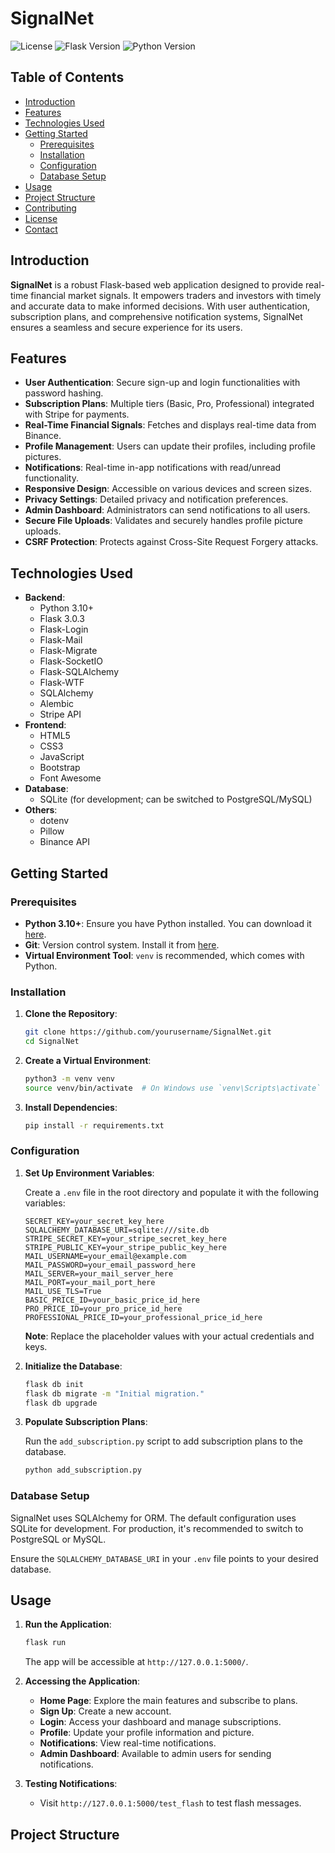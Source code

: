 # SignalNet

![License](https://img.shields.io/badge/license-MIT-blue.svg)
![Flask Version](https://img.shields.io/badge/Flask-3.0.3-green.svg)
![Python Version](https://img.shields.io/badge/Python-3.10+-blue.svg)

## Table of Contents

- [Introduction](#introduction)
- [Features](#features)
- [Technologies Used](#technologies-used)
- [Getting Started](#getting-started)
  - [Prerequisites](#prerequisites)
  - [Installation](#installation)
  - [Configuration](#configuration)
  - [Database Setup](#database-setup)
- [Usage](#usage)
- [Project Structure](#project-structure)
- [Contributing](#contributing)
- [License](#license)
- [Contact](#contact)

## Introduction

**SignalNet** is a robust Flask-based web application designed to provide real-time financial market signals. It empowers traders and investors with timely and accurate data to make informed decisions. With user authentication, subscription plans, and comprehensive notification systems, SignalNet ensures a seamless and secure experience for its users.

## Features

- **User Authentication**: Secure sign-up and login functionalities with password hashing.
- **Subscription Plans**: Multiple tiers (Basic, Pro, Professional) integrated with Stripe for payments.
- **Real-Time Financial Signals**: Fetches and displays real-time data from Binance.
- **Profile Management**: Users can update their profiles, including profile pictures.
- **Notifications**: Real-time in-app notifications with read/unread functionality.
- **Responsive Design**: Accessible on various devices and screen sizes.
- **Privacy Settings**: Detailed privacy and notification preferences.
- **Admin Dashboard**: Administrators can send notifications to all users.
- **Secure File Uploads**: Validates and securely handles profile picture uploads.
- **CSRF Protection**: Protects against Cross-Site Request Forgery attacks.

## Technologies Used

- **Backend**:
  - Python 3.10+
  - Flask 3.0.3
  - Flask-Login
  - Flask-Mail
  - Flask-Migrate
  - Flask-SocketIO
  - Flask-SQLAlchemy
  - Flask-WTF
  - SQLAlchemy
  - Alembic
  - Stripe API
- **Frontend**:
  - HTML5
  - CSS3
  - JavaScript
  - Bootstrap
  - Font Awesome
- **Database**:
  - SQLite (for development; can be switched to PostgreSQL/MySQL)
- **Others**:
  - dotenv
  - Pillow
  - Binance API

## Getting Started

### Prerequisites

- **Python 3.10+**: Ensure you have Python installed. You can download it [here](https://www.python.org/downloads/).
- **Git**: Version control system. Install it from [here](https://git-scm.com/downloads).
- **Virtual Environment Tool**: `venv` is recommended, which comes with Python.

### Installation

1. **Clone the Repository**:
    ```bash
    git clone https://github.com/yourusername/SignalNet.git
    cd SignalNet
    ```

2. **Create a Virtual Environment**:
    ```bash
    python3 -m venv venv
    source venv/bin/activate  # On Windows use `venv\Scripts\activate`
    ```

3. **Install Dependencies**:
    ```bash
    pip install -r requirements.txt
    ```

### Configuration

1. **Set Up Environment Variables**:

    Create a `.env` file in the root directory and populate it with the following variables:

    ```env
    SECRET_KEY=your_secret_key_here
    SQLALCHEMY_DATABASE_URI=sqlite:///site.db
    STRIPE_SECRET_KEY=your_stripe_secret_key_here
    STRIPE_PUBLIC_KEY=your_stripe_public_key_here
    MAIL_USERNAME=your_email@example.com
    MAIL_PASSWORD=your_email_password_here
    MAIL_SERVER=your_mail_server_here
    MAIL_PORT=your_mail_port_here
    MAIL_USE_TLS=True
    BASIC_PRICE_ID=your_basic_price_id_here
    PRO_PRICE_ID=your_pro_price_id_here
    PROFESSIONAL_PRICE_ID=your_professional_price_id_here
    ```

    **Note**: Replace the placeholder values with your actual credentials and keys.

2. **Initialize the Database**:

    ```bash
    flask db init
    flask db migrate -m "Initial migration."
    flask db upgrade
    ```

3. **Populate Subscription Plans**:

    Run the `add_subscription.py` script to add subscription plans to the database.

    ```bash
    python add_subscription.py
    ```

### Database Setup

SignalNet uses SQLAlchemy for ORM. The default configuration uses SQLite for development. For production, it's recommended to switch to PostgreSQL or MySQL.

Ensure the `SQLALCHEMY_DATABASE_URI` in your `.env` file points to your desired database.

## Usage

1. **Run the Application**:
    ```bash
    flask run
    ```

    The app will be accessible at `http://127.0.0.1:5000/`.

2. **Accessing the Application**:
    - **Home Page**: Explore the main features and subscribe to plans.
    - **Sign Up**: Create a new account.
    - **Login**: Access your dashboard and manage subscriptions.
    - **Profile**: Update your profile information and picture.
    - **Notifications**: View real-time notifications.
    - **Admin Dashboard**: Available to admin users for sending notifications.

3. **Testing Notifications**:
    - Visit `http://127.0.0.1:5000/test_flash` to test flash messages.

## Project Structure 